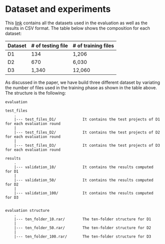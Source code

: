 # Dataset and experiments

This [link](https://drive.google.com/drive/folders/197LCCfBTcpbqqaPfxO4C8V0t3f-XFnKT) contains all the datasets used in the evaluation as well as the results in CSV format. The table below shows the composition for each dataset:

| Dataset | # of testing file | # of training files |
|---------|-------------------|---------------------|
| D1      | 134               | 1,206               |
| D2      | 670               | 6,030               |
| D3      | 1,340             | 12,060              |


As discussed in the paper, we have build three different dataset by variating the number of files used in the training phase as shown in the table above. The structure is the following:

```
evaluation

test_files
    .
    |--- test_files_D1/            It contains the test projects of D1 for each evaluation round
    |
    |--- test_files_D2/            It contains the test projects of D2 for each evaluation round
    |
    |--- test_files_D3/            It contains the test projects of D3 for each evaluation round

results
    .
    |--- validation_10/            It contains the results computed for D1  
    |
    |--- validation_50/            It contains the results computed for D2 
    |
    |--- validation_100/           It contains the results computed for D3 


evaluation structure
    .
    |--- ten_folder_10.rar/        The ten-folder structure for D1
    |
    |--- ten_folder_50.rar/        The ten-folder structure for D2
    |
    |--- ten_folder_100.rar/       The ten-folder structure for D3
    
```